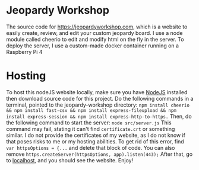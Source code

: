 # Jeopardy Workshop
The source code for https://jeopardyworkshop.com, which is a website to easily create, review, and edit your custom jeopardy board.
I use a node module called cheerio to edit and modify html on the fly in the server. 
To deploy the server, I use a custom-made docker container running on a Raspberry Pi 4

# Hosting
To host this nodeJS website locally, make sure you have [NodeJS](https://nodejs.org/) installed then download source code for this project.
Do the following commands in a terminal, pointed to the jeopardy-workshop directory: `npm install cheerio && npm install fast-csv && npm install express-fileupload && npm install express-session && npm install express-http-to-https.`
Then, do the following command to start the server: `node src/server.js` This command may fail, stating it can't find `certificate.crt` or something similar. I do not provide the certificates of my website, as I do not know if that poses risks to me or my hosting abilities. To get rid of this error, find `var httpsOptions = {...` and delete that block of code. You can also remove `https.createServer(httpsOptions, app).listen(443);`
After that, go to [localhost](http://localhost), and you should see the website. Enjoy!
